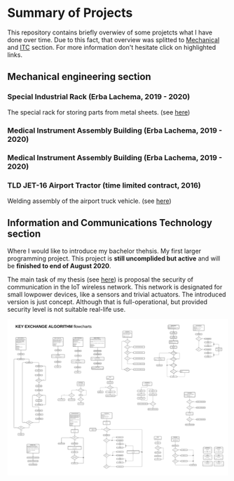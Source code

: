 # Summary of Projects
This repository contains briefly overwiev of some projetcts what I have done over time. Due to this fact, that overview was splitted to [Mechanical](#header) and [ITC](#header) section. For more information don't hesitate click on highlighted links. 

## Mechanical engineering section

### Special Industrial Rack (Erba Lachema, 2019 - 2020)
The special rack for storing parts from metal sheets. (see <a href="https://github.com/StingrayCZ/Summary-of-Projects/blob/master/Folder/Thesis%20(under%20construction).pdf"> here</a>)

### Medical Instrument Assembly Building (Erba Lachema, 2019 - 2020)


### Medical Instrument Assembly Building (Erba Lachema, 2019 - 2020)

### TLD JET-16 Airport Tractor (time limited contract, 2016)
Welding assembly of the airport truck vehicle. (see <a href="https://github.com/StingrayCZ/Airport-Ground-Support-Vehicle/blob/master/README.md"> here</a>)


## Information and Communications Technology section
Where I would like to introduce my bachelor thehsis. My first larger programming project. This project is **still uncomplided but active** and will be **finished to end of August 2020**.

The main task of my thesis (see  <a href="https://github.com/StingrayCZ/Summary-of-Projects/blob/master/Folder/Thesis%20(under%20construction).pdf"> here</a>) is proposal the security of communication in the IoT wireless network. This network is designated for small lowpower devices, like a sensors and trivial actuators. The introduced version is just concept. Although that is full-operational, but provided security level is not suitable real-life use.

<p float="left">
  <img src="/Folder/FlowPic.png" width="800" /> 
<p float="
          
          
